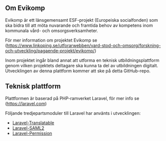## Om Evikomp

Evikomp är ett länsgemensamt ESF-projekt (Europeiska socialfonden) som ska bidra till att möta nuvarande och framtida behov av kompetens inom kommunala vård- och omsorgsverksamheter.

För mer information om projektet Evikomp se (https://www.linkoping.se/utforarwebben/vard-stod-och-omsorg/forskning-och-utveckling/pagaende-projekt/evikomp/)

Inom projektet ingår bland annat att utforma en teknisk utbildningsplattform genom vilken projektets deltagare ska kunna ta del av utbildningen digitalt. Utvecklingen av denna plattform kommer att ske på detta GitHub-repo.

## Teknisk plattform

Plattformen är baserad på PHP-ramverket Laravel, för mer info se (https://laravel.com)

Följande tredjepartsmoduler till Laravel har använts i utvecklingen:
- [Laravel-Translatable](https://github.com/dimsav/laravel-translatable)
- [Laravel-SAML2](https://github.com/aacotroneo/laravel-saml2)
- [Laravel-Permission](https://github.com/spatie/laravel-permission)
